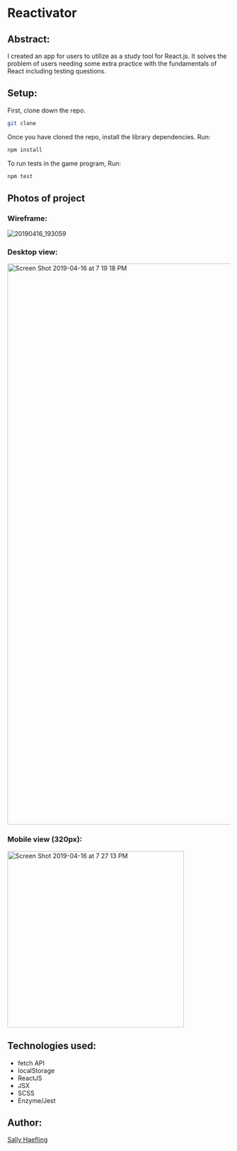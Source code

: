 # Reactivator

## Abstract:

I created an app for users to utilize as a study tool for React.js. It solves the problem of users needing some extra practice with the fundamentals of React including testing questions.  


## Setup:

First, clone down the repo.

```bash
git clone 
```

Once you have cloned the repo, install the library dependencies. Run:

```bash
npm install
```
To run tests in the game program, Run:
```bash
npm test
```

## Photos of project

### Wireframe:

![20190416_193059](https://user-images.githubusercontent.com/40863560/56254592-a280b300-607e-11e9-89ba-97c896d0502c.jpg)

### Desktop view:

<img width="1270" alt="Screen Shot 2019-04-16 at 7 19 18 PM" src="https://user-images.githubusercontent.com/40863560/56254245-3b163380-607d-11e9-8fa4-58cc0dfdeeea.png">

### Mobile view (320px): 

<img width="399" alt="Screen Shot 2019-04-16 at 7 27 13 PM" src="https://user-images.githubusercontent.com/40863560/56254356-ae1faa00-607d-11e9-9c45-f44ff17f77da.png">

## Technologies used:

* fetch API 
* localStorage
* ReactJS 
* JSX 
* SCSS
* Enzyme/Jest

## Author:

[Sally Haefling](https://github.com/SallyHaefling)

